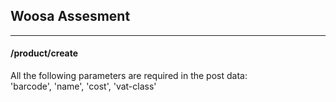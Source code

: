 <p align="center"><h2>Woosa Assesment</h2></p>
<hr>
<p align="center">
<h4>/product/create</h4>
<span>All the following parameters are required in the post data:</span><br>
<span>'barcode', 'name', 'cost', 'vat-class'</span>
</p>
